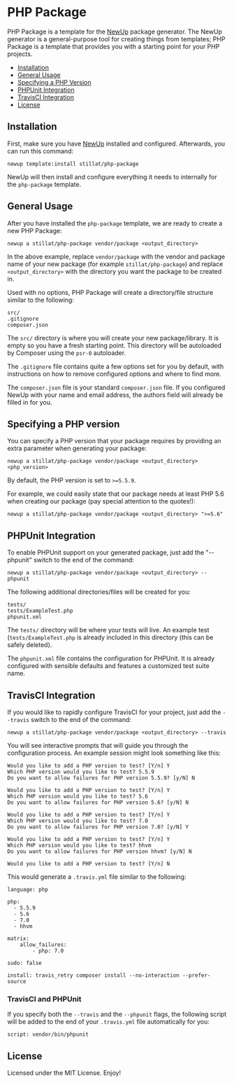 # PHP Package

PHP Package is a template for the [NewUp](https://github.com/newup/newup) package generator. The NewUp generator is a general-purpose tool for creating things from templates; PHP Package is a template that provides you with a starting point for your PHP projects.

* [Installation](#installation)
* [General Usage](#usage)
* [Specifying a PHP Version](#phpv)
* [PHPUnit Integration](#phpunit)
* [TravisCI Integration](#travis)
* [License](#license)

<a name="installation"></a>
## Installation

First, make sure you have [NewUp](https://github.com/newup/newup) installed and configured. Afterwards, you can run this command:

`newup template:install stillat/php-package`

NewUp will then install and configure everything it needs to internally for the `php-package` template.

<a name="usage"></a>
## General Usage

After you have installed the `php-package` template, we are ready to create a new PHP Package:

`newup a stillat/php-package vendor/package <output_directory>`

In the above example, replace `vendor/package` with the vendor and package name of your new package (for example `stillat/php-package`) and replace `<output_directory>` with the directory you want the package to be created in.

Used with no options, PHP Package will create a directory/file structure similar to the following:

~~~
src/
.gitignore
composer.json
~~~

The `src/` directory is where you will create your new package/library. It is empty so you have a fresh starting point. This directory will be autoloaded by Composer using the `psr-0` autoloader.

The `.gitignore` file contains quite a few options set for you by default, with instructions on how to remove configured options and where to find more.

The `composer.json` file is your standard `composer.json` file. If you configured NewUp with your name and email address, the authors field will already be filled in for you.

<a name="phpv"></a>
## Specifying a PHP version

You can specify a PHP version that your package requires by providing an extra parameter when generating your package:

`newup a stillat/php-package vendor/package <output_directory> <php_version>`

By default, the PHP version is set to `>=5.5.9`.

For example, we could easily state that our package needs at least PHP 5.6 when creating our package (pay special attention to the quotes!):

`newup a stillat/php-package vendor/package <output_directory> ">=5.6"`

<a name="phpunit"></a>
## PHPUnit Integration

To enable PHPUnit support on your generated package, just add the "--phpunit" switch to the end of the command:

`newup a stillat/php-package vendor/package <output_directory> --phpunit`

The following additional directories/files will be created for you:

~~~
tests/
tests/ExampleTest.php
phpunit.xml
~~~

The `tests/` directory will be where your tests will live. An example test (`tests/ExampleTest.php` is already included in this directory (this can be safely deleted).

The `phpunit.xml` file contains the configuration for PHPUnit. It is already configured with sensible defaults and features a customized test suite name.

<a name="travis"></a>
## TravisCI Integration

If you would like to rapidly configure TravisCI for your project, just add the `--travis` switch to the end of the command:

`newup a stillat/php-package vendor/package <output_directory> --travis`

You will see interactive prompts that will guide you through the configuration process. An example session might look something like this:

~~~
Would you like to add a PHP version to test? [Y/n] Y
Which PHP version would you like to test? 5.5.9
Do you want to allow failures for PHP version 5.5.9? [y/N] N

Would you like to add a PHP version to test? [Y/n] Y
Which PHP version would you like to test? 5.6
Do you want to allow failures for PHP version 5.6? [y/N] N

Would you like to add a PHP version to test? [Y/n] Y
Which PHP version would you like to test? 7.0
Do you want to allow failures for PHP version 7.0? [y/N] Y

Would you like to add a PHP version to test? [Y/n] Y
Which PHP version would you like to test? hhvm
Do you want to allow failures for PHP version hhvm? [y/N] N

Would you like to add a PHP version to test? [Y/n] N
~~~

This would generate a `.travis.yml` file similar to the following:

~~~
language: php

php:
  - 5.5.9
  - 5.6
  - 7.0
  - hhvm

matrix:
    allow_failures:
        - php: 7.0

sudo: false

install: travis_retry composer install --no-interaction --prefer-source
~~~

### TravisCI and PHPUnit

If you specify both the `--travis` and the `--phpunit` flags, the following script will be added to the end of your `.travis.yml` file automatically for you:

`script: vendor/bin/phpunit`

<a name="license"></a>
## License

Licensed under the MIT License. Enjoy!